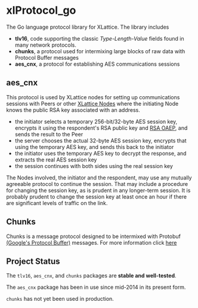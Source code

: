 <h1 class="libTop">xlProtocol_go</h1>

The Go language protocol library for XLattice.  The library includes

* **tlv16**, code supporting the classic *Type-Length-Value* fields
found in many network protocols.
* **chunks**, a protocol used for intermixing large blocks of raw data
with Protocol Buffer messages
* **aes_cnx**, a protocol for establishing AES communications sessions

## aes_cnx

This protocol is used by XLattice nodes for setting up communications
sessions with Peers or other
[XLattice Nodes](https://jddixon.github.io/xlNode_go)
where the initiating Node knows the public RSA key associated with an
address.

* the initiator selects a temporary 256-bit/32-byte AES session key,
  encrypts it using the respondent's RSA public key and
  [RSA OAEP](https://en.wikipedia.org/wiki/Optimal_asymmetric_encryption_padding),
  and sends the result to the Peer
* the server chooses the actual 32-byte AES session key, encrypts that using
  the temporary AES key, and sends this back to the initiator
* the initiator uses the temporary AES key to decrypt the response, and
  extracts the real AES session key
* the session continues with both sides using the real session key

The Nodes involved, the initiator and the respondent, may use any mutually
agreeable protocol to continue the session.  That may include a procedure
for changing the session key, as is prudent in any longer-term session.
It is probably prudent to change the session key at least once an hour if
there are significant levels of traffic on the link.

## Chunks

Chunks is a message protocol designed to be intermixed with Protobuf
[(Google's Protocol Buffer)](http://code.google.com/p/protobuf/) messages.
For more information click
[here](chunks.html)

## Project Status

The `tlv16`, `aes_cnx`, and `chunks` packages are **stable and well-tested**.

The `aes_cnx` package has been in use since mid-2014 in its present form.

`chunks` has not yet been used in production.

